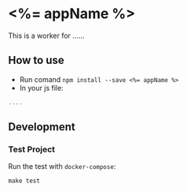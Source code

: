 # <%= appName %>
This is a worker for ......

## How to use
+ Run comand `npm install --save <%= appName %>`
+ In your js file:
```javascript
....
```

## Development
### Test Project

Run the test with `docker-compose`:
```shell script
make test
```
